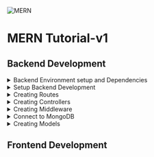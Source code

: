 ![MERN](https://miro.medium.com/v2/0*hU4zJiyVwWcM0L-w.png)

# MERN Tutorial-v1
## Backend Development

<details>
<summary>Backend Environment setup and Dependencies</summary>
<ul>
<li><a href="https://nodejs.org/en" target="_blank">Node.js</a></li>
<li><a href="https://expressjs.com/" target="_blank">Express</a></li>
<li><a href="https://www.npmjs.com/package/dotenv" target="_blank">dotenv</a></li>
<li><a href="https://mongoosejs.com/" target="_blank">mongoose</a></li>
<li><a href="https://chrisyeh96.github.io/2020/03/28/terminal-colors.html" target="_blank">colors</a></li>
<li><a href="https://www.npmjs.com/package/nodemon" target="_blank">nodemon</a></li>
</ul>
</details>

<details>
<summary>Setup Backend Development</summary>

1. Open a terminal and create a new directory for the project called `mern-tutorial` and `cd` into it and open it in your coder.  
    - Create a file named `backend` in the `root directory`.

    **(All the routes, controllers and models will be located in this folder.)** 

    - Create a file in the `backend` folder named `server.js`
    - In your terminal run `$ npm init` to initialize a new Node.js project.

2. Create a ``.gitignore`` file in the root directory and add the following lines to it:
```
node_modules
.env
```
3. Install the following dependencies:
```
$ npm i express dotenv mongoose colors
```
```
$ npm i -D nodemon
```
4. Open the `package.json` file and remove the current lines from the `scripts` object and add the following lines:
```json
"start": "node backend/server.js",
"server": "nodemon backend/server.js"
```
5. Add the following line to your `server.js` file:
```js
console.log('Hello World');
```
6. In your terminal run `$ npm run server` to start the server using nodemon to run the `server.js` file. You should see `Hello World` in the terminal.

7. Create a Git repository using `git init` and push your code to GitHub.

8. Clear the `server.js` file and replace with the following code:
```js
const express = require('express') // import express
const dotenv = require('dotenv').config() // import dotenv to use .env file for environment variables
const port = 5000 // set port to 5000

const app = express() // create express app and initialize it

app.listen(port, () => console.log(`Server is running on port ${port}`))
```
9. Run `$ npm run server` in the terminal and you will see "**Server is running on port 5000**".

10. Create a `.env` file in the root directory and add the following lines to it:
```js
NODE_ENV = development
PORT = 8000
```
11. Replace the `port` variable in the `server.js` file with the following code:
```js
const port = process.env.PORT || 5000
```
12. Running `$ npm run server` in the terminal will now show "**Server is running on port 8000**".

13. Change the `port` variable back to `5000` in the `server.js` file, because port `8000` will be used for the frontend.
</details>

<details>
<summary>Creating Routes</summary>

1. Replace the code in the `server.js` file with the following code to test the routes:
```js
const express = require('express') // import express
const dotenv = require('dotenv').config() // import dotenv to use .env file for environment variables
const port = process.env.PORT || 5000 // set port to 5000 or whatever is in .env file

const app = express() // create express app and initialize it

app.get('/api/goals', (req, res) => {
  res.send('Get goals')
})

app.listen(port, () => console.log(`Server is running on port ${port}`))
```
2. Open up Postman [https://www.postman.com/](https://www.postman.com/ "Postman") and make a GET request to `http://localhost:5000/api/goals` and you should see `Get goals` in the response and a status 200 OK.

3. Now replace the code in the `server.js` file with the following code to utilize the `json` data:
```js
const express = require('express') // import express
const dotenv = require('dotenv').config() // import dotenv to use .env file for environment variables
const port = process.env.PORT || 5000 // set port to 5000 or whatever is in .env file

const app = express() // create express app and initialize it

app.get('/api/goals', (req, res) => {
  res.status(200).json({message: 'Get goals'})
})

app.listen(port, () => console.log(`Server is running on port ${port}`))
```
4. Now make a GET request to `http://localhost:5000/api/goals` and you should see the following in the response:
```json
{
  "message": "Get goals"
}
```
5. Create a `routes` folder in the `backend` folder and create a file named `goalRoutes.js` in the `routes` folder.

6. Remove the `app.get` route from the `server.js` file and add the following code to the `goalRoutes.js` file:
```js
const express = require('express') // import express
const router = express.Router() // import express router

router.get('/', (req, res) => {
  res.status(200).json({message: 'Get goals'})
}) // create a GET route

module.exports = router // export the router
```
7. Change the `server.js` file to the following code:
```js
const express = require('express') // import express
const dotenv = require('dotenv').config() // import dotenv to use .env file for environment variables
const port = process.env.PORT || 5000 // set port to 5000 or whatever is in .env file

const app = express() // create express app and initialize it

app.use('/api/goals', require('./routes/goalRoutes')) // use goalRoutes.js for /api/goals

app.listen(port, () => console.log(`Server is running on port ${port}`))
```
8. Now make a GET request to `http://localhost:5000/api/goals` and you should see the following in the response:
```json
{
  "message": "Get goals"
}
```
9. Create a `routes` folder in the `backend` folder and create a file named `goalController.js` in the `routes` folder.  Add the following code to the `goalController.js` file to create a controller for the `GET` route:
```js
const express = require('express')
const router = express.Router()

router.get('/', (req, res) => {
  res.status(200).json({message: 'Get goals'})
})

module.exports = router
```
When you make a GET request to `http://localhost:5000/api/goals` you should see the following in the response:
```json
{
  "message": "Get goals"
}
```
10. Modify the `goalRouters.js` file to the following code to include the get, post, put and delete routes:
```js
const express = require('express')
const router = express.Router()

router.get('/', (req, res) => {
  res.status(200).json({message: 'Get goal'})
})

router.post('/', (req, res) => {
  res.status(200).json({message: 'Set goal'})
})

router.put('/:id', (req, res) => {
  res.status(200).json({message: `Update goal ${req.params.id}`})
})

router.delete('/:id', (req, res) => {
  res.status(200).json({message: `Delete goal ${req.params.id}`})
})

module.exports = router
```
Using Postman you can test the routes.

11. Make a GET request to `http://localhost:5000/api/goals` and you should see the following in the response:
```json
{
  "message": "Get goal"
}
```
12. Now make a POST request to `http://localhost:5000/api/goals` and you should see the following in the response:
```json
{
  "message": "Set goal"
}
```

13. Now make a PUT request to `http://localhost:5000/api/goals/1` and you should see the following in the response:
```json
{
  "message": "Update goal 1"
}
```
14. Now make a DELETE request to `http://localhost:5000/api/goals/1` and you should see the following in the response:
```json
{
  "message": "Delete goal 1"
}
```
</details>

<details>
<summary>Creating Controllers</summary>

1. Create a `controllers` folder in the `backend` folder and create a file named `goalController.js` in the `controllers` folder.  Add the following code to the `goalController.js` file to create a controller for the `GET`, `POST`, `PUT`, and `DELETE` routes:
```js
// @desc Get all goals
// @route GET /api/goals
// @access Private
const getGoals = (req, res) => {
  res.status(200).json({message: 'Get all goals'})
}

// @desc  Set goal
// @route POST /api/goals
// @access Private
const setGoal = (req, res) => {
  res.status(200).json({message: 'Set goals'})
}

// @desc Update goal
// @route PUT /api/goals/:id
// @access Private
const updateGoal = (req, res) => {
  res.status(200).json({message: `Update goal ${req.params.id}`})
}

// @desc Delete goal
// @route DELETE /api/goals/:id
// @access Private
const deleteGoal = (req, res) => {
  res.status(200).json({message: `Delete goal ${req.params.id}`})
}

module.exports = {
  getGoals,
  setGoal,
  updateGoal,
  deleteGoal,
}
```
2. Now modify the `goalRouters.js` file to the following code to include the get, post, put and delete routes:
```js
const express = require('express') // Import express
const router = express.Router() // Make router
const { 
  getGoals, 
  setGoal, 
  updateGoal, 
  deleteGoal 
} = require('../controllers/goalController') // Import controller

router.route('/').get(getGoals).post(setGoal) // Get all goals and create new goal

router.route('/:id').delete(deleteGoal).put(updateGoal) // Delete goal and update goal

module.exports = router // Export router
```

3. Update the `server.js` file to the following code:
```js
const express = require('express') // import express
const dotenv = require('dotenv').config() // import dotenv to use .env file for environment variables
const port = process.env.PORT || 5000 // set port to 5000 or whatever is in .env file

const app = express() // create express app and initialize it

app.use('/api/goals', require('./routes/goalRoutes')) // use goalRoutes.js for /api/goals

app.listen(port, () => console.log(`Server is running on port ${port}`)) // listen on port and log message to console
```
4. Now make a GET request to `http://localhost:5000/api/goals` and you should see the following in the response:
```json
{
  "message": "Get all goals"
}
```
5. Now make a POST request to `http://localhost:5000/api/goals` and you should see the following in the response:
```json
{
  "message": "Set goals"
}
```
6. Now make a PUT request to `http://localhost:5000/api/goals/1` and you should see the following in the response:
```json
{
  "message": "Update goal 1"
}
```
7. Now make a DELETE request to `http://localhost:5000/api/goals/1` and you should see the following in the response:
```json
{
  "message": "Delete goal 1"
}
```
</details>

<details>
<summary>Creating Middleware</summary>

1. Create a folder named `middleware` in the backend folder.  In the `middleware` folder add a `errorMiddleware.js` file and add the following code to it:
```js
const errorHandler = (err, req, res, next) => {
  const statusCode = res.statusCode ? res.statusCode : 500

  res.status(statusCode)
  res.json({
    message: err.message,
    stack: process.env.NODE_ENV === 'production' ? null : err.stack,
  })
}

module.exports = {
  errorHandler,
}
```
2. Update the `server.js` file to the following code:
```js
const express = require('express') // import express
const colors = require('colors') // import colors to use colors in console
const dotenv = require('dotenv').config() // import dotenv to use .env file for environment variables
const { errorHandler } = require('./middleware/errorMiddleware') // import errorHandler from errorMiddleware.js
const connectDB = require('./config/db') // import connectDB from db.js
const port = process.env.PORT || 5000 // set port to 5000 or whatever is in .env file

connectDB() // connect to database

const app = express() // create express app and initialize it

app.use(express.json()) // use express.json() to parse json data  
app.use(express.urlencoded({extended: false})) // use express.urlencoded() to parse urlencoded data

app.use('/api/goals', require('./routes/goalRoutes')) // use goalRoutes.js for /api/goals

app.use(errorHandler) // use errorHandler to handle errors

app.listen(port, () => console.log(`Server is running on port ${port}`)) // listen on port and log message to console
```

3. Run the following line `npm i espress-async-handler` in the terminal to in stall `asyncHandler`. Also update the `controllers/goalController.js` file to the following code:
```js
const asyncHandler = require('express-async-handler')

// @desc Get all goals
// @route GET /api/goals
// @access Private
const getGoals = asyncHandler(async (req, res) => {
  res.status(200).json({message: 'Get all goals'})
})

// @desc  Set goal
// @route POST /api/goals
// @access Private
const setGoal = asyncHandler(async (req, res) => { // asyncHandler wraps async functions so that errors can be handled with errorHandler
  if(!req.body.text) { // if text field is empty
    res.status(400) // express sets status code to 200 by default
    throw new Error('Please add a text field') // throw error to be handled by error middleware
  }
  res.status(200).json({message: 'Set goals'}) // send json response
})

// @desc Update goal
// @route PUT /api/goals/:id
// @access Private
const updateGoal = asyncHandler(async (req, res) => {
  res.status(200).json({message: `Update goal ${req.params.id}`})
})

// @desc Delete goal
// @route DELETE /api/goals/:id
// @access Private
const deleteGoal = asyncHandler(async (req, res) => {
  res.status(200).json({message: `Delete goal ${req.params.id}`})
})

module.exports = {
  getGoals,
  setGoal,
  updateGoal,
  deleteGoal,
}
```
</details>

<details>
<summary>Connect to MongoDB</summary>

1. Once you have created a mongoDB Atlas project, create a `config` folder in the `backend` folder and create a file named `db.js` in the `config` folder.  Add the following code to the `db.js` file:
```js
const mongoose = require('mongoose') // Import mongoose to use it for database connection

const connectDB = async () => {
  try {
    const conn = await mongoose.connect(process.env.MONGO_URI) // Connect to database

    console.log(`MongoDb connected: ${conn.connection.host}`.cyan.underline) // Log message to console
  } catch (error) {
    console.log('error') // Log error
    process.exit(1) // Exit with failure
  }
}

module.exports = connectDB // Export connectDB function to use in server.js
```
</details>

<details>

<summary>Creating Models</summary>

1. Create a `models` folder in the `backend` folder and create a file named `goalModel.js` in the `models` folder.  Add the following code to the `goalModel.js` file:
```js
const mongoose = require('mongoose') // Import mongoose

const goalSchema = mongoose.Schema( // Create schema
  {
    text: {
      type: String,
      requires: [true, 'Please add a text field']
    }
  },
  {
    timestamps: true
  }) // Create timestamps

module.exports = mongoose.model('Goal', goalSchema) // Export model
```
</details>

## Frontend Development
